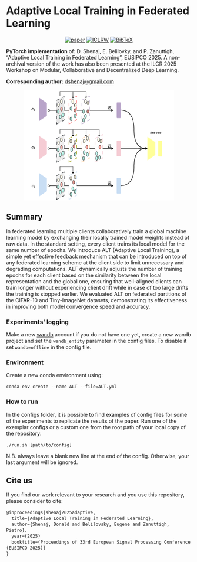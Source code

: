 # Adaptive Local Training in Federated Learning

<div align="center">

[![paper](https://img.shields.io/badge/paper-EUSIPCO-green)](https://medialab.dei.unipd.it/paper_data/ALT/AdaptiveLocalTraining.pdf)
[![ICLRW](https://img.shields.io/badge/poster-ICLRW-purple)](https://medialab.dei.unipd.it/paper_data/ALT/poster.pdf)
[![BibTeX](https://img.shields.io/badge/Cite_us-BibTeX-blue)](#Citation)

</div>


**PyTorch implementation** of: D. Shenaj, E. Belilovky, and P. Zanuttigh, “Adaptive Local Training in Federated Learning”, EUSIPCO 2025. A non-archival version of the work has also been presented at the ILCR 2025 Workshop on Modular, Collaborative and Decentralized Deep Learning.

**Corresponding author:** dshenaj@gmail.com

<div align='center'>
<img src="media/ALT.png" alt="drawing" height="300" style="display:inline;"/>
</div>


## Summary

In federated learning  multiple clients collaboratively train a global machine learning  model by exchanging their locally trained model weights instead of raw data.
In the standard setting, every client trains its local model for the same number of epochs.
We introduce ALT (Adaptive Local Training), a simple yet effective feedback mechanism that can be introduced on top of any federated learning scheme at the client side to limit unnecessary and degrading computations. ALT dynamically adjusts the number of training epochs for each client based on the similarity between the local representation and the global one, ensuring that well-aligned clients can train longer without experiencing client drift while in case of too large drifts the training is stopped earlier. We evaluated ALT on federated partitions of the CIFAR-10 and Tiny-ImageNet datasets, demonstrating its effectiveness in improving both model convergence speed and accuracy.


### Experiments' logging

Make a new [wandb](https://wandb.ai/site) account if you do not have one yet, create a new wandb project and set the `wandb_entity` parameter in the config files. To disable it set `wandb=offline` in the config file.


### Environment

Create a new conda environment using:
```
conda env create --name ALT --file=ALT.yml
```


### How to run

In the configs folder, it is possible to find examples of config files for some of the experiments to replicate the
results of the paper. Run one of the exemplar configs or a custom one from the root path of your local copy of the
repository:

```
./run.sh [path/to/config]
```

N.B. always leave a blank new line at the end of the config. Otherwise, your last argument will be ignored.

<a name="Citation"></a>
## Cite us
If you find our work relevant to your research and you use this repository, please consider to cite:

```
@inproceedings{shenaj2025adaptive,
  title={Adaptive Local Training in Federated Learning},
  author={Shenaj, Donald and Belilovsky, Eugene and Zanuttigh, Pietro},
  year={2025}
  booktitle={Proceedings of 33rd European Signal Processing Conference (EUSIPCO 2025)}
}
```
